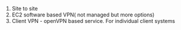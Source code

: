 1) Site to site
2) EC2 software based VPN( not managed but more options) 
3) Client VPN - openVPN based service. For individual client systems
